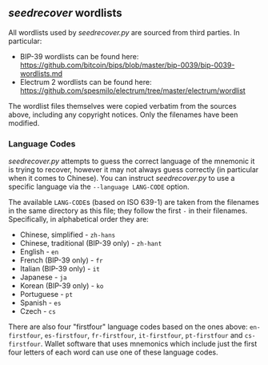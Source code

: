 ## *seedrecover* wordlists ##

All wordlists used by *seedrecover.py* are sourced from third parties. In particular:

 * BIP-39 wordlists can be found here: <https://github.com/bitcoin/bips/blob/master/bip-0039/bip-0039-wordlists.md>
 * Electrum 2 wordlists can be found here: <https://github.com/spesmilo/electrum/tree/master/electrum/wordlist>

The wordlist files themselves were copied verbatim from the sources above, including any copyright notices. Only the filenames have been modified.


### Language Codes ###

*seedrecover.py* attempts to guess the correct language of the mnemonic it is trying to recover, however it may not always guess correctly (in particular when it comes to Chinese). You can instruct *seedrecover.py* to use a specific language via the `--language LANG-CODE` option.

The available `LANG-CODE`s (based on ISO 639-1) are taken from the filenames in the same directory as this file; they follow the first `-` in their filenames. Specifically, in alphabetical order they are:

 * Chinese, simplified - `zh-hans`
 * Chinese, traditional (BIP-39 only) - `zh-hant`
 * English - `en`
 * French (BIP-39 only) - `fr`
 * Italian (BIP-39 only) - `it`
 * Japanese - `ja`
 * Korean (BIP-39 only) - `ko`
 * Portuguese - `pt` 
 * Spanish - `es`
 * Czech - `cs`

There are also four "firstfour" language codes based on the ones above: `en-firstfour`, `es-firstfour`, `fr-firstfour`, `it-firstfour`, `pt-firstfour` and `cs-firstfour`. Wallet software that uses mnemonics which include just the first four letters of each word can use one of these language codes.